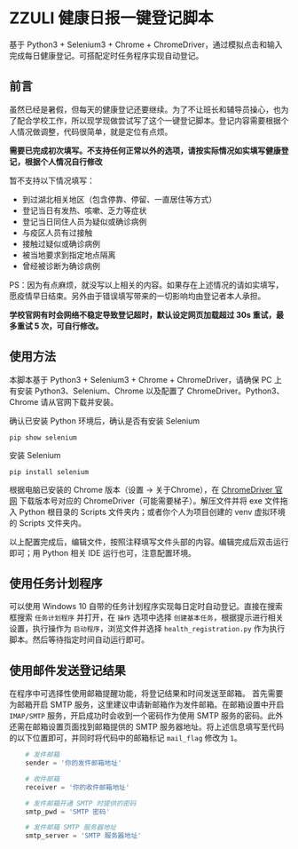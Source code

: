 # ZZULI 健康日报一键登记脚本

基于 Python3 + Selenium3 + Chrome + ChromeDriver，通过模拟点击和输入完成每日健康登记。可搭配定时任务程序实现自动登记。

## 前言

虽然已经是暑假，但每天的健康登记还要继续。为了不让班长和辅导员操心，也为了配合学校工作，所以现学现做尝试写了这个一键登记脚本。登记内容需要根据个人情况做调整，代码很简单，就是定位有点烦。

**需要已完成初次填写。不支持任何正常以外的选项，请按实际情况如实填写健康登记，根据个人情况自行修改**

暂不支持以下情况填写：
+ 到过湖北相关地区（包含停靠、停留、一直居住等方式）
+ 登记当日有发热、咳嗽、乏力等症状
+ 登记当日同住人员为疑似或确诊病例
+ 与疫区人员有过接触
+ 接触过疑似或确诊病例
+ 被当地要求到指定地点隔离
+ 曾经被诊断为确诊病例

PS：因为有点麻烦，就没写以上相关的内容。如果存在上述情况的请如实填写，愿疫情早日结束。另外由于错误填写带来的一切影响均由登记者本人承担。

**学校官网有时会网络不稳定导致登记超时，默认设定网页加载超过 30s 重试，最多重试 5 次，可自行修改。**

## 使用方法

本脚本基于 Python3 + Selenium3 + Chrome + ChromeDriver，请确保 PC 上有安装 Python3、Selenium、Chrome 以及配置了 ChromeDriver。Python3、Chrome 请从官网下载并安装。

确认已安装 Python 环境后，确认是否有安装 Selenium
```
pip show selenium
```

安装 Selenium
```
pip install selenium
```

根据电脑已安装的 Chrome 版本（设置 -> 关于Chrome），在 [ChromeDriver 官网](http://chromedriver.chromium.org/) 下载版本号对应的 ChromeDriver（可能需要梯子）。解压文件并将 exe 文件拖入 Python 根目录的 Scripts 文件夹内；或者你个人为项目创建的 venv 虚拟环境的 Scripts 文件夹内。

以上配置完成后，编辑文件，按照注释填写文件头部的内容。编辑完成后双击运行即可；用 Python 相关 IDE 运行也可，注意配置环境。

## 使用任务计划程序

可以使用 Windows 10 自带的任务计划程序实现每日定时自动登记。直接在搜索框搜索 `任务计划程序` 并打开，在 `操作` 选项中选择 `创建基本任务`，根据提示进行相关设置，执行操作为 `启动程序`，浏览文件并选择 `health_registration.py` 作为执行脚本。然后等待指定时间自动运行即可。

## 使用邮件发送登记结果

在程序中可选择性使用邮箱提醒功能，将登记结果和时间发送至邮箱。
首先需要为邮箱开启 SMTP 服务，这里建议申请新邮箱作为发件邮箱。在邮箱设置中开启 `IMAP/SMTP` 服务，开启成功时会收到一个密码作为使用 SMTP 服务的密码。此外还需在邮箱设置页面找到邮箱提供的 SMTP 服务器地址。将上述信息填写至代码的以下位置即可，并同时将代码中的邮箱标记 `mail_flag` 修改为 `1`。

``` python
    # 发件邮箱
    sender = '你的发件邮箱地址'

    # 收件邮箱
    receiver = '你的收件邮箱地址'

    # 发件邮箱开通 SMTP 时提供的密码
    smtp_pwd = 'SMTP 密码'

    # 发件邮箱 SMTP 服务器地址
    smtp_server = 'SMTP 服务器地址'
```
